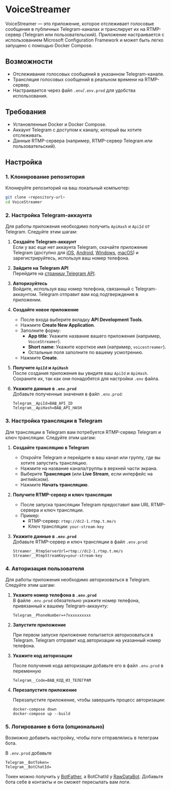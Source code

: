 # VoiceStreamer

VoiceStreamer — это приложение, которое отслеживает голосовые сообщения в публичных Telegram-каналах и транслирует их на RTMP-сервер (Telegram или пользовательский). Приложение настраивается с использованием Microsoft Configuration Framework и может быть легко запущено с помощью Docker Compose.

## Возможности

- Отслеживание голосовых сообщений в указанном Telegram-канале.
- Трансляция голосовых сообщений в реальном времени на RTMP-сервер.
- Настраивается через файл `.env`/`.env.prod` для удобства использования.

## Требования

- Установленные Docker и Docker Compose.
- Аккаунт Telegram с доступом к каналу, который вы хотите отслеживать.
- Данные RTMP-сервера (например, RTMP-сервер Telegram или пользовательский).

## Настройка

### 1. Клонирование репозитория

Клонируйте репозиторий на ваш локальный компьютер:

```bash
git clone <repository-url>
cd VoiceStreamer
```

### 2. Настройка Telegram-аккаунта

Для работы приложения необходимо получить `ApiHash` и `ApiId` от Telegram. Следуйте этим шагам:

1. **Создайте Telegram-аккаунт**  
   Если у вас еще нет аккаунта Telegram, скачайте приложение Telegram (доступно для [iOS](https://apps.apple.com/app/telegram-messenger/id686449807), [Android](https://play.google.com/store/apps/details?id=org.telegram.messenger), [Windows](https://desktop.telegram.org/), [macOS](https://macos.telegram.org/)) и зарегистрируйтесь, используя ваш номер телефона.

2. **Зайдите на Telegram API**  
   Перейдите на [страницу Telegram API](https://my.telegram.org/).

3. **Авторизуйтесь**  
   Войдите, используя ваш номер телефона, связанный с Telegram-аккаунтом. Telegram отправит вам код подтверждения в приложении.

4. **Создайте новое приложение**  
   - После входа выберите вкладку **API Development Tools**.
   - Нажмите **Create New Application**.
   - Заполните форму:
     - **App title**: Укажите название вашего приложения (например, `VoiceStreamer`).
     - **Short name**: Укажите короткое имя (например, `voicestreamer`).
     - Остальные поля заполните по вашему усмотрению.
   - Нажмите **Create**.

5. **Получите `ApiId` и `ApiHash`**  
   После создания приложения вы увидите ваш `ApiId` и `ApiHash`. Сохраните их, так как они понадобятся для настройки `.env` файла.

6. **Укажите данные в `.env.prod`**  
   Добавьте полученные значения в файл `.env.prod`:

   ```env
   Telegram__ApiId=ВАШ_API_ID
   Telegram__ApiHash=ВАШ_API_HASH
   ```

### 3. Настройка трансляции в Telegram

Для трансляции в Telegram вам потребуется RTMP-сервер Telegram и ключ трансляции. Следуйте этим шагам:

1. **Создайте трансляцию в Telegram**  
   - Откройте Telegram и перейдите в ваш канал или группу, где вы хотите запустить трансляцию.
   - Нажмите на название канала/группы в верхней части экрана.
   - Выберите **Трансляция** (или **Live Stream**, если интерфейс на английском).
   - Нажмите **Начать трансляцию**.

2. **Получите RTMP-сервер и ключ трансляции**  
   - После запуска трансляции Telegram предоставит вам URL RTMP-сервера и ключ трансляции.
   - Пример:
     - RTMP-сервер: `rtmp://dc2-1.rtmp.t.me/s`
     - Ключ трансляции: `your-stream-key`

3. **Укажите данные в `.env.prod`**  
   Добавьте RTMP-сервер и ключ трансляции в файл `.env.prod`:

   ```env
   Streamer__RtmpServerUrl=rtmp://dc2-1.rtmp.t.me/s
   Streamer__RtmpStreamKey=your-stream-key
   ```

### 4. Авторизация пользователя

Для работы приложения необходимо авторизоваться в Telegram. Следуйте этим шагам:

1. **Укажите номер телефона в `.env.prod`**  
   В файле `.env.prod` обязательно укажите номер телефона, привязанный к вашему Telegram-аккаунту:

   ```env
   Telegram__PhoneNumber=+7xxxxxxxxxx
   ```
2. **Запустите приложение**

   При первом запуске приложение попытается авторизоваться в Telegram. Telegram отправит код авторизации на указанный номер телефона.

3. **Укажите код авторизации**

   После получения кода авторизации добавьте его в файл `.env.prod` в переменную

   ```env
   Telegram__Code=ВАШ_КОД_ИЗ_ТЕЛЕГРАМ
   ```

4. **Перезапустите приложение**

   Перезапустите приложение, чтобы завершить процесс авторизации:

   ```
   docker-compose down
   docker-compose up --build
   ```

### 5. Логирование в бота (опционально)

Возможно добавить настройку, чтобы логи отправлялись в телеграм бота.

В `.env.prod` добавьте
```
Telegram__BotToken=
Telegram__BotChatId=
```
Токен можно получить у [BotFather](https://telegram.me/botfather), а BotChatId у [RawDataBot](https://telegram.me/RawDataBot). 
Добавьте бота себе в контакты и он сможет пересылать вам логи.
